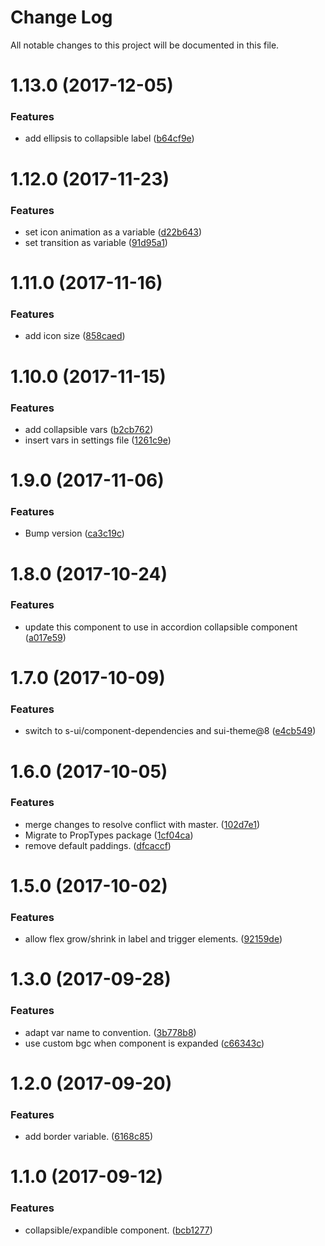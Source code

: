 # Change Log

All notable changes to this project will be documented in this file.

<a name="1.13.0"></a>
# 1.13.0 (2017-12-05)


### Features

* add ellipsis to collapsible label ([b64cf9e](https://github.com/SUI-Components/sui-components/commit/b64cf9e))



<a name="1.12.0"></a>
# 1.12.0 (2017-11-23)


### Features

* set icon animation as a variable ([d22b643](https://github.com/SUI-Components/sui-components/commit/d22b643))
* set transition as variable ([91d95a1](https://github.com/SUI-Components/sui-components/commit/91d95a1))



<a name="1.11.0"></a>
# 1.11.0 (2017-11-16)


### Features

* add icon size ([858caed](https://github.com/SUI-Components/sui-components/commit/858caed))



<a name="1.10.0"></a>
# 1.10.0 (2017-11-15)


### Features

* add collapsible vars ([b2cb762](https://github.com/SUI-Components/sui-components/commit/b2cb762))
* insert vars in settings file ([1261c9e](https://github.com/SUI-Components/sui-components/commit/1261c9e))



<a name="1.9.0"></a>
# 1.9.0 (2017-11-06)


### Features

* Bump version ([ca3c19c](https://github.com/SUI-Components/sui-components/commit/ca3c19c))



<a name="1.8.0"></a>
# 1.8.0 (2017-10-24)


### Features

* update this component to use in accordion collapsible component ([a017e59](https://github.com/SUI-Components/sui-components/commit/a017e59))



<a name="1.7.0"></a>
# 1.7.0 (2017-10-09)


### Features

* switch to s-ui/component-dependencies and sui-theme@8 ([e4cb549](https://github.com/SUI-Components/sui-components/commit/e4cb549))



<a name="1.6.0"></a>
# 1.6.0 (2017-10-05)


### Features

* merge changes to resolve conflict with master. ([102d7e1](https://github.com/SUI-Components/sui-components/commit/102d7e1))
* Migrate to PropTypes package ([1cf04ca](https://github.com/SUI-Components/sui-components/commit/1cf04ca))
* remove default paddings. ([dfcaccf](https://github.com/SUI-Components/sui-components/commit/dfcaccf))



<a name="1.5.0"></a>
# 1.5.0 (2017-10-02)


### Features

* allow flex grow/shrink in label and trigger elements. ([92159de](https://github.com/SUI-Components/sui-components/commit/92159de))



<a name="1.3.0"></a>
# 1.3.0 (2017-09-28)


### Features

* adapt var name to convention. ([3b778b8](https://github.com/SUI-Components/sui-components/commit/3b778b8))
* use custom bgc when component is expanded ([c66343c](https://github.com/SUI-Components/sui-components/commit/c66343c))



<a name="1.2.0"></a>
# 1.2.0 (2017-09-20)


### Features

* add border variable. ([6168c85](https://github.com/SUI-Components/sui-components/commit/6168c85))



<a name="1.1.0"></a>
# 1.1.0 (2017-09-12)


### Features

* collapsible/expandible component. ([bcb1277](https://github.com/SUI-Components/sui-components/commit/bcb1277))



